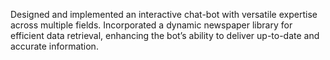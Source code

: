Designed and implemented an interactive chat-bot with versatile expertise across multiple fields. Incorporated a dynamic newspaper library for efficient data retrieval, enhancing the bot’s ability to deliver up-to-date and accurate information.

